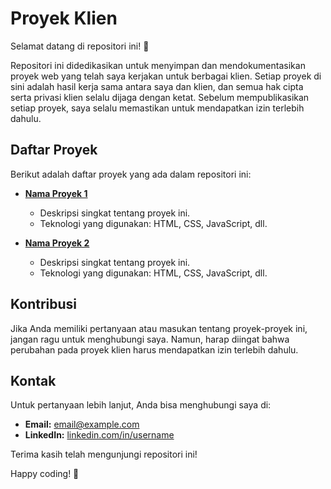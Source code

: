 # Proyek Klien

Selamat datang di repositori ini! 🎉

Repositori ini didedikasikan untuk menyimpan dan mendokumentasikan proyek web yang telah saya kerjakan untuk berbagai klien. Setiap proyek di sini adalah hasil kerja sama antara saya dan klien, dan semua hak cipta serta privasi klien selalu dijaga dengan ketat. Sebelum mempublikasikan setiap proyek, saya selalu memastikan untuk mendapatkan izin terlebih dahulu.

## Daftar Proyek

Berikut adalah daftar proyek yang ada dalam repositori ini:

- **[Nama Proyek 1](link-ke-repositori)**
  - Deskripsi singkat tentang proyek ini.
  - Teknologi yang digunakan: HTML, CSS, JavaScript, dll.

- **[Nama Proyek 2](link-ke-repositori)**
  - Deskripsi singkat tentang proyek ini.
  - Teknologi yang digunakan: HTML, CSS, JavaScript, dll.

## Kontribusi

Jika Anda memiliki pertanyaan atau masukan tentang proyek-proyek ini, jangan ragu untuk menghubungi saya. Namun, harap diingat bahwa perubahan pada proyek klien harus mendapatkan izin terlebih dahulu.

## Kontak

Untuk pertanyaan lebih lanjut, Anda bisa menghubungi saya di:

- **Email:** [email@example.com](mailto:email@example.com)
- **LinkedIn:** [linkedin.com/in/username](https://linkedin.com/in/username)

Terima kasih telah mengunjungi repositori ini!

Happy coding! 🚀
